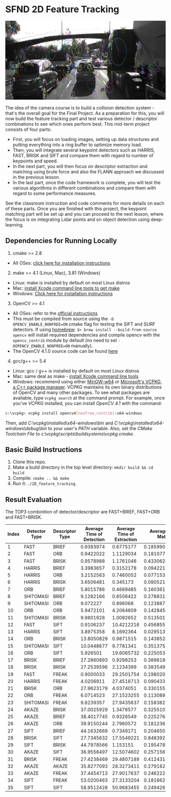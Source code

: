# SFND 2D Feature Tracking

<img src="images/keypoints.png" width="820" height="248" />

The idea of the camera course is to build a collision detection system - that's the overall goal for the Final Project. As a preparation for this, you will now build the feature tracking part and test various detector / descriptor combinations to see which ones perform best. This mid-term project consists of four parts:

* First, you will focus on loading images, setting up data structures and putting everything into a ring buffer to optimize memory load. 
* Then, you will integrate several keypoint detectors such as HARRIS, FAST, BRISK and SIFT and compare them with regard to number of keypoints and speed. 
* In the next part, you will then focus on descriptor extraction and matching using brute force and also the FLANN approach we discussed in the previous lesson. 
* In the last part, once the code framework is complete, you will test the various algorithms in different combinations and compare them with regard to some performance measures. 

See the classroom instruction and code comments for more details on each of these parts. Once you are finished with this project, the keypoint matching part will be set up and you can proceed to the next lesson, where the focus is on integrating Lidar points and on object detection using deep-learning. 

## Dependencies for Running Locally
1. cmake >= 2.8
 * All OSes: [click here for installation instructions](https://cmake.org/install/)

2. make >= 4.1 (Linux, Mac), 3.81 (Windows)
 * Linux: make is installed by default on most Linux distros
 * Mac: [install Xcode command line tools to get make](https://developer.apple.com/xcode/features/)
 * Windows: [Click here for installation instructions](http://gnuwin32.sourceforge.net/packages/make.htm)

3. OpenCV >= 4.1
 * All OSes: refer to the [official instructions](https://docs.opencv.org/master/df/d65/tutorial_table_of_content_introduction.html)
 * This must be compiled from source using the `-D OPENCV_ENABLE_NONFREE=ON` cmake flag for testing the SIFT and SURF detectors. If using [homebrew](https://brew.sh/): `$> brew install --build-from-source opencv` will install required dependencies and compile opencv with the `opencv_contrib` module by default (no need to set `-DOPENCV_ENABLE_NONFREE=ON` manually). 
 * The OpenCV 4.1.0 source code can be found [here](https://github.com/opencv/opencv/tree/4.1.0)

4. gcc/g++ >= 5.4
  * Linux: gcc / g++ is installed by default on most Linux distros
  * Mac: same deal as make - [install Xcode command line tools](https://developer.apple.com/xcode/features/)
  * Windows: recommend using either [MinGW-w64](http://mingw-w64.org/doku.php/start) or [Microsoft's VCPKG, a C++ package manager](https://docs.microsoft.com/en-us/cpp/build/install-vcpkg?view=msvc-160&tabs=windows). VCPKG maintains its own binary distributions of OpenCV and many other packages. To see what packages are available, type `vcpkg search` at the command prompt. For example, once you've _VCPKG_ installed, you can install _OpenCV 4.1_ with the command:
```bash
c:\vcpkg> vcpkg install opencv4[nonfree,contrib]:x64-windows
```
Then, add *C:\vcpkg\installed\x64-windows\bin* and *C:\vcpkg\installed\x64-windows\debug\bin* to your user's _PATH_ variable. Also, set the _CMake Toolchain File_ to *c:\vcpkg\scripts\buildsystems\vcpkg.cmake*.


## Basic Build Instructions

1. Clone this repo.
2. Make a build directory in the top level directory: `mkdir build && cd build`
3. Compile: `cmake .. && make`
4. Run it: `./2D_feature_tracking`.


## Result Evaluation

The TOP3 combinition of detector/descriptor are FAST+BRIEF, FAST+ORB and FAST+BRISK. 

| Index | Detector Type | Descriptor Type | Average Time of Detection | Average Time of Extraction | Average Time of Matching |                   |
|-------|---------------|-----------------|---------------------------|----------------------------|--------------------------|-------------------|
| 1     | FAST          | BRIEF           | 0.9393974                 | 0.6775177                  | 0.185990555555556        | 0.600968551851852 |
| 2     | FAST          | ORB             | 0.9422022                 | 1.1129034                  | 0.181077111111111        | 0.745394237037037 |
| 3     | FAST          | BRISK           | 0.9578988                 | 1.1761046                  | 0.433062888888889        | 0.855688762962963 |
| 4     | HARRIS        | BRIEF           | 3.3983657                 | 0.3152178                  | 0.094221                 | 1.26926816666667  |
| 5     | HARRIS        | ORB             | 3.2152563                 | 0.7460052                  | 0.077153111111111        | 1.3461382037037   |
| 6     | HARRIS        | BRISK           | 3.6506481                 | 0.345173                   | 0.080521555555556        | 1.35878088518519  |
| 7     | ORB           | BRIEF           | 5.8015786                 | 0.4669485                  | 0.160361                 | 2.1429627         |
| 8     | SHITOMASI     | BRIEF           | 9.1282166                 | 0.6506422                  | 0.278831888888889        | 3.35256356296296  |
| 9     | SHITOMASI     | ORB             | 9.072227                  | 0.896068                   | 0.123887333333333        | 3.36406077777778  |
| 10    | ORB           | ORB             | 5.9472101                 | 4.2064609                  | 0.142845888888889        | 3.4321722962963   |
| 11    | SHITOMASI     | BRISK           | 9.9801928                 | 1.0092652                  | 0.513501                 | 3.83431966666667  |
| 12    | FAST          | SIFT            | 0.9106237                 | 10.4212216                 | 0.456855222222222        | 3.92956684074074  |
| 13    | HARRIS        | SIFT            | 3.8975358                 | 8.1692364                  | 0.029513777777778        | 4.03209532592593  |
| 14    | ORB           | BRISK           | 13.8050829                | 0.9871515                  | 0.143852666666667        | 4.97869568888889  |
| 15    | SHITOMASI     | SIFT            | 10.0448677                | 9.7781341                  | 0.351375222222222        | 6.72479234074074  |
| 16    | ORB           | SIFT            | 5.926501                  | 19.6065732                 | 0.225053333333333        | 8.58604251111111  |
| 17    | BRISK         | BRIEF           | 27.2860893                | 0.9298253                  | 0.389618666666667        | 9.53517775555556  |
| 18    | BRISK         | BRISK           | 27.2539596                | 2.1234399                  | 0.383549333333333        | 9.92031627777778  |
| 19    | FAST          | FREAK           | 0.9000033                 | 29.2501754                 | 0.198020333333333        | 10.1160663444444  |
| 20    | HARRIS        | FREAK           | 4.0206911                 | 27.4518713                 | 0.090433222222222        | 10.5209985407407  |
| 21    | BRISK         | ORB             | 27.9623179                | 4.0374051                  | 0.330155555555556        | 10.7766261851852  |
| 22    | ORB           | FREAK           | 6.0714523                 | 27.1523255                 | 0.113089333333333        | 11.1122890444444  |
| 23    | SHITOMASI     | FREAK           | 9.8239357                 | 27.9435637                 | 0.158382555555556        | 12.6419606518519  |
| 24    | AKAZE         | BRISK           | 37.0025929                | 1.3476577                  | 0.325510777777778        | 12.8919204592593  |
| 25    | AKAZE         | BRIEF           | 38.4017745                | 0.9326549                  | 0.225276888888889        | 13.186568762963   |
| 26    | AKAZE         | ORB             | 39.9150244                | 2.7960572                  | 0.181236222222222        | 14.2974392740741  |
| 27    | SIFT          | BRIEF           | 44.1632669                | 0.7349171                  | 0.204650111111111        | 15.034278037037   |
| 28    | BRISK         | SIFT            | 27.7345632                | 17.5549221                 | 0.848392888888889        | 15.3792927296296  |
| 29    | SIFT          | BRISK           | 44.7978566                | 1.153151                   | 0.195478333333333        | 15.3821619777778  |
| 30    | AKAZE         | SIFT            | 36.9556497                | 12.5074602                 | 0.257156777777778        | 16.5734222259259  |
| 31    | BRISK         | FREAK           | 27.4238469                | 29.4807189                 | 0.412431444444444        | 19.1056657481481  |
| 32    | AKAZE         | AKAZE           | 35.8277093                | 28.3273411                 | 0.279182888888889        | 21.478077762963   |
| 33    | AKAZE         | FREAK           | 37.4454713                | 27.9017637                 | 0.246222888888889        | 21.864485962963   |
| 34    | SIFT          | FREAK           | 53.0200463                | 27.3133204                 | 0.181662111111111        | 26.838342937037   |
| 35    | SIFT          | SIFT            | 58.9512428                | 50.9683455                 | 0.249426222222222        | 36.7230048407407  |